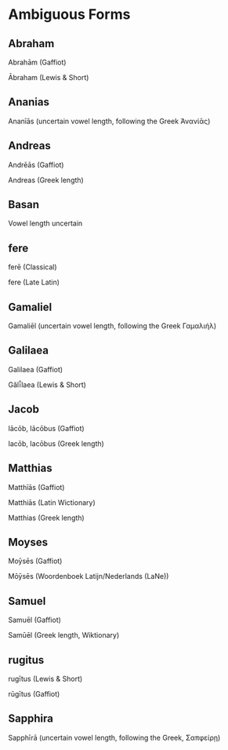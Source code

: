 # Ambiguous Forms

## Abraham

Abrahām (Gaffiot)

Ābraham (Lewis & Short)

## Ananias

Ananīās (uncertain vowel length, following the Greek Ἀνανίᾱς)

## Andreas

Andrēās (Gaffiot)

Andreas (Greek length)

## Basan

Vowel length uncertain

## fere

ferē (Classical)

fere (Late Latin)

## Gamaliel

Gamaliēl (uncertain vowel length, following the Greek Γαμαλιήλ)

## Galilaea

Galilaea (Gaffiot)

Gălī̆laea (Lewis & Short)

## Jacob

Iācōb, Iācōbus (Gaffiot)

Iacōb, Iacōbus (Greek length)

## Matthias

Matthīās (Gaffiot)

Matthiās (Latin Wictionary)

Matthias (Greek length)

## Moyses

Moȳsēs (Gaffiot)

Mōȳsēs (Woordenboek Latijn/Nederlands (LaNe))

## Samuel

Samuēl (Gaffiot)

Samūēl (Greek length, Wiktionary)

## rugitus

rugītus (Lewis & Short)

rūgītus (Gaffiot)

## Sapphira

Sapphīrā (uncertain vowel length, following the Greek, Σαπφείρῃ)
